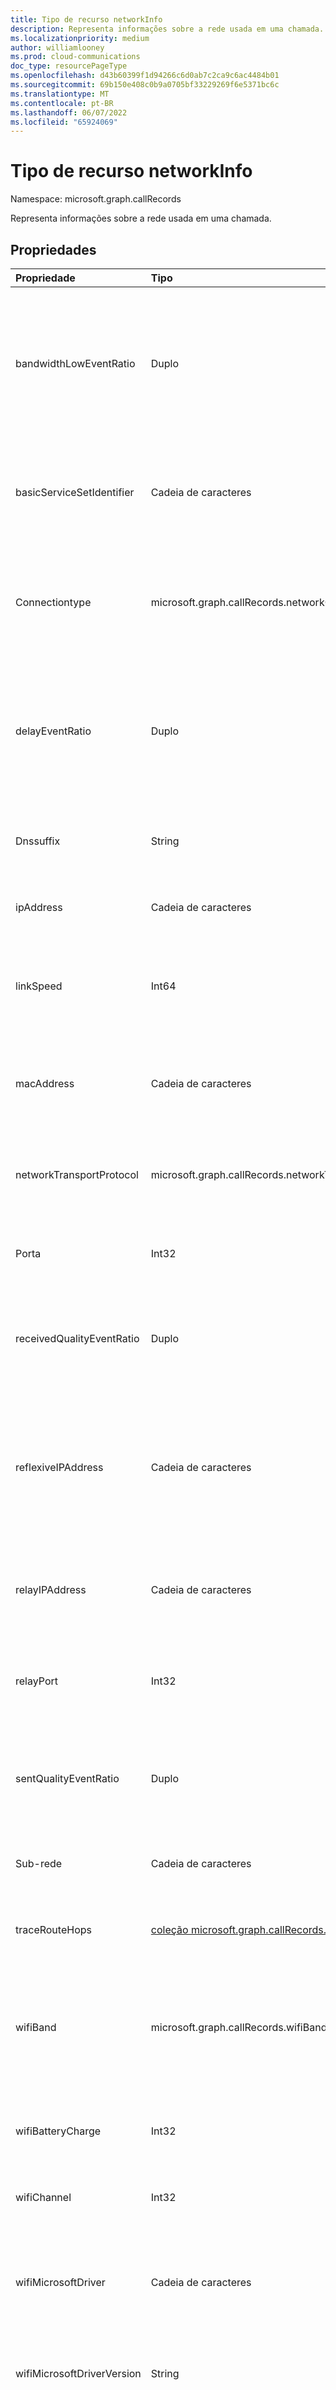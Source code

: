 ```yaml
---
title: Tipo de recurso networkInfo
description: Representa informações sobre a rede usada em uma chamada.
ms.localizationpriority: medium
author: williamlooney
ms.prod: cloud-communications
doc_type: resourcePageType
ms.openlocfilehash: d43b60399f1d94266c6d0ab7c2ca9c6ac4484b01
ms.sourcegitcommit: 69b150e408c0b9a0705bf33229269f6e5371bc6c
ms.translationtype: MT
ms.contentlocale: pt-BR
ms.lasthandoff: 06/07/2022
ms.locfileid: "65924069"
---
```

# <a name="networkinfo-resource-type"></a>Tipo de recurso networkInfo

Namespace: microsoft.graph.callRecords

Representa informações sobre a rede usada em uma chamada.

## <a name="properties"></a>Propriedades

| Propriedade     | Tipo        | Descrição |
|:-------------|:------------|:------------|
|bandwidthLowEventRatio|Duplo|Fração da chamada em que o ponto de extremidade de mídia detectou que a largura de banda ou a política de largura de banda disponível era baixa o suficiente para causar baixa qualidade do áudio enviado.|
|basicServiceSetIdentifier|Cadeia de caracteres|O identificador do conjunto de serviços básico de LAN sem fio do ponto de extremidade de mídia usado para se conectar à rede.|
|Connectiontype|microsoft.graph.callRecords.networkConnectionType|Tipo de rede usado pelo ponto de extremidade de mídia. Os possíveis valores são: `unknown`, `wired`, `wifi`, `mobile`, `tunnel`, `unknownFutureValue`.|
|delayEventRatio|Duplo|Fração da chamada em que o ponto de extremidade de mídia detectou que o atraso de rede foi significativo o suficiente para afetar a capacidade de comunicação bidirecional em tempo real.|
|Dnssuffix|String|Sufixo DNS associado ao adaptador de rede do ponto de extremidade de mídia.|
|ipAddress|Cadeia de caracteres|Endereço IP do ponto de extremidade de mídia.|
|linkSpeed|Int64|Velocidade de vínculo em bits por segundo relatada pelo adaptador de rede usado pelo ponto de extremidade de mídia.|
|macAddress|Cadeia de caracteres|O endereço MAC (controle de acesso de mídia) do dispositivo de rede do ponto de extremidade de mídia.|
|networkTransportProtocol|microsoft.graph.callRecords.networkTransportProtocol|Protocolo de rede usado para a transmissão de fluxo. Os valores possíveis são: `unknown`, `udp`, `tcp`, `unknownFutureValue`.|
|Porta|Int32|Número da porta de rede usado pelo ponto de extremidade de mídia.|
|receivedQualityEventRatio|Duplo|Fração da chamada que o ponto de extremidade de mídia detectou que a rede estava causando baixa qualidade do áudio recebido.|
|reflexiveIPAddress|Cadeia de caracteres|Endereço IP do ponto de extremidade de mídia, conforme visto pelo servidor de retransmissão de mídia. Normalmente, esse é o endereço IP da Internet público associado ao ponto de extremidade.|
|relayIPAddress|Cadeia de caracteres|Endereço IP do servidor de retransmissão de mídia alocado pelo ponto de extremidade de mídia.|
|relayPort|Int32|Número da porta de rede alocada no servidor de retransmissão de mídia pelo ponto de extremidade de mídia.|
|sentQualityEventRatio|Duplo|Fração da chamada que o ponto de extremidade de mídia detectou que a rede estava causando baixa qualidade do áudio enviado.|
|Sub-rede|Cadeia de caracteres|Sub-rede usada para fluxo de mídia pelo ponto de extremidade de mídia.|
|traceRouteHops|[coleção microsoft.graph.callRecords.traceRouteHop](callrecords-traceroutehop.md)|Lista de saltos de rota de rastreamento de rede coletados para esse fluxo de mídia.|
|wifiBand|microsoft.graph.callRecords.wifiBand|Banda WiFi usada pelo ponto de extremidade de mídia. Os valores possíveis são: `unknown`, `frequency24GHz`, `frequency50GHz`, `frequency60GHz`, `unknownFutureValue`.|
|wifiBatteryCharge|Int32|Carga de bateria restante estimada em porcentagem relatada pelo ponto de extremidade de mídia.|
|wifiChannel|Int32|Canal WiFi usado pelo ponto de extremidade de mídia.|
|wifiMicrosoftDriver|Cadeia de caracteres|Nome do driver Do Microsoft WiFi usado pelo ponto de extremidade de mídia. O valor pode ser localizado com base no idioma usado pelo ponto de extremidade.|
|wifiMicrosoftDriverVersion|String|Versão do driver Do Microsoft WiFi usado pelo ponto de extremidade de mídia.|
|wifiRadioType|microsoft.graph.callRecords.wifiRadioType|Tipo de rádio WiFi usado pelo ponto de extremidade de mídia. Os valores possíveis são: `unknown`, `wifi80211a`, `wifi80211b`, `wifi80211g`, `wifi80211n`, `wifi80211ac`, `wifi80211ax`, `unknownFutureValue`.|
|wifiSignalStrength|Int32|Intensidade do sinal WiFi em porcentagem relatada pelo ponto de extremidade de mídia.|
|wifiVendorDriver|Cadeia de caracteres|Nome do driver WiFi usado pelo ponto de extremidade de mídia. O valor pode ser localizado com base no idioma usado pelo ponto de extremidade.|
|wifiVendorDriverVersion|Cadeia de caracteres|Versão do driver WiFi usado pelo ponto de extremidade de mídia.|

## <a name="json-representation"></a>Representação JSON

Veja a seguir uma representação JSON do recurso.

<!-- {
  "blockType": "resource",
  "optionalProperties": [

  ],
  "@odata.type": "microsoft.graph.callRecords.networkInfo",
  "baseType": null
}-->

```json
{
  "bandwidthLowEventRatio": "Double",
  "basicServiceSetIdentifier": "String",
  "connectionType": "String",
  "delayEventRatio": "Double",
  "dnsSuffix": "String",
  "ipAddress": "String",
  "linkSpeed": "Int64",
  "macAddress": "String",
  "networkTransportProtocol": "String",
  "port": "Int32",
  "receivedQualityEventRatio": "Double",
  "reflexiveIPAddress": "String",
  "relayIPAddress": "String",
  "relayPort": "Int32",
  "sentQualityEventRatio": "Double",
  "subnet": "String",
  "traceRouteHops": [{"@odata.type": "microsoft.graph.callRecords.traceRouteHop"}],
  "wifiBand": "String",
  "wifiBatteryCharge": "Int32",
  "wifiChannel": "Int32",
  "wifiMicrosoftDriver": "String",
  "wifiMicrosoftDriverVersion": "String",
  "wifiRadioType": "String",
  "wifiSignalStrength": "Int32",
  "wifiVendorDriver": "String",
  "wifiVendorDriverVersion": "String"
}
```

<!-- uuid: 16cd6b66-4b1a-43a1-adaf-3a886856ed98
2019-02-04 14:57:30 UTC -->
<!-- {
  "type": "#page.annotation",
  "description": "networkInfo resource",
  "keywords": "",
  "section": "documentation",
  "tocPath": ""
}-->
